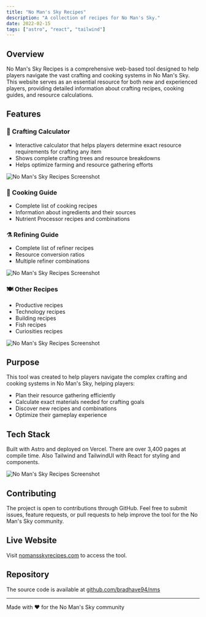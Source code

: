 ```yaml
---
title: "No Man's Sky Recipes"
description: "A collection of recipes for No Man's Sky."
date: 2022-02-15
tags: ["astro", "react", "tailwind"]
---
```


## Overview
No Man's Sky Recipes is a comprehensive web-based tool designed to help players navigate the vast crafting and cooking systems in No Man's Sky. This website serves as an essential resource for both new and experienced players, providing detailed information about crafting recipes, cooking guides, and resource calculations.

## Features

### 🔧 Crafting Calculator
- Interactive calculator that helps players determine exact resource requirements for crafting any item
- Shows complete crafting trees and resource breakdowns
- Helps optimize farming and resource gathering efforts

![No Man's Sky Recipes Screenshot](/nms/calc.jpg)

### 🍳 Cooking Guide
- Complete list of cooking   recipes
- Information about ingredients and their sources
- Nutrient Processor recipes and combinations

### ⚗️ Refining Guide
- Complete list of refiner recipes
- Resource conversion ratios
- Multiple refiner combinations

![No Man's Sky Recipes Screenshot](/nms/table.jpg)

### 🍽️ Other Recipes
- Productive recipes
- Technology recipes
- Building recipes
- Fish recipes
- Curiosities recipes

![No Man's Sky Recipes Screenshot](/nms/cards.jpg)

## Purpose
This tool was created to help players navigate the complex crafting and cooking systems in No Man's Sky, helping players:
- Plan their resource gathering efficiently
- Calculate exact materials needed for crafting goals
- Discover new recipes and combinations
- Optimize their gameplay experience

## Tech Stack
Built with Astro and deployed on Vercel. There are over 3,400 pages at compile time. Also Tailwind and TailwindUI with React for styling and components.

![No Man's Sky Recipes Screenshot](/nms/pages.jpg)


## Contributing
The project is open to contributions through GitHub. Feel free to submit issues, feature requests, or pull requests to help improve the tool for the No Man's Sky community.

## Live Website
Visit [nomansskyrecipes.com](https://nomansskyrecipes.com) to access the tool.

## Repository
The source code is available at [github.com/bradhave94/nms](https://github.com/bradhave94/nms)

---

Made with ❤️ for the No Man's Sky community
